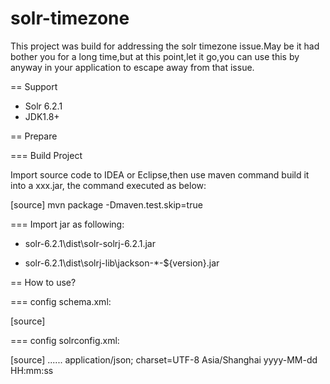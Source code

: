 # solr-timezone
This project was build for addressing the solr timezone issue.May be it had bother you for a long time,but at this point,let it go,you can use this by anyway in your application to escape away from that issue.



== Support

* Solr 6.2.1  
* JDK1.8+

== Prepare

=== Build Project

Import source code to IDEA or Eclipse,then use maven command build it into a xxx.jar, the command executed as below:

[source]
mvn package -Dmaven.test.skip=true

=== Import jar as following:

* solr-6.2.1\dist\solr-solrj-6.2.1.jar

* solr-6.2.1\dist\solrj-lib\jackson-*-${version}.jar


== How to use?

=== config schema.xml:

[source]
<fieldType name="tcndate" class="test.TrieDateField" precisionStep="6" 
    positionIncrementGap="0"/>
<fields>
  <field name="id" type="string" indexed="true" stored="true" />
  <field name="product_name" type="string" indexed="true" stored="true"/>
  <field name="order_date" type="tcndate" indexed="true" stored="true"/>
  <field name="_version_" type="long" indexed="true" stored="true" />
</fields>

=== config solrconfig.xml:

[source]
</requestHandler>
......
<queryResponseWriter name="json" class="test.JSONResponseWriter">
    <str name="content-type">application/json; charset=UTF-8</str>
    <str name="tz">Asia/Shanghai</str>
    <str name="format">yyyy-MM-dd HH:mm:ss</str>
</queryResponseWriter>